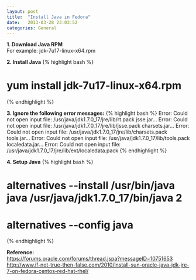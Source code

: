 ```yaml
---
layout: post
title:  "Install Java in Fedora"
date:   2013-03-28 23:03:52
categories: General
---
```


<strong>1. Download Java RPM</strong><br>
For example: jdk-7u17-linux-x64.rpm

<strong>2. Install Java</strong>
{% highlight bash %}
# yum install jdk-7u17-linux-x64.rpm
{% endhighlight %}

<strong>3. Ignore the following error messages:</strong>
{% highlight bash %}
Error: Could not open input file: /usr/java/jdk1.7.0_17/jre/lib/rt.pack
jsse.jar...
Error: Could not open input file: /usr/java/jdk1.7.0_17/jre/lib/jsse.pack
charsets.jar...
Error: Could not open input file: /usr/java/jdk1.7.0_17/jre/lib/charsets.pack
tools.jar...
Error: Could not open input file: /usr/java/jdk1.7.0_17/lib/tools.pack
localedata.jar...
Error: Could not open input file: /usr/java/jdk1.7.0_17/jre/lib/ext/localedata.pack
{% endhighlight %}

<strong>4. Setup Java</strong>
{% highlight bash %}
# alternatives --install /usr/bin/java java /usr/java/jdk1.7.0_17/bin/java 2
# alternatives --config java
{% endhighlight %}

<strong>Reference:</strong><br>
https://forums.oracle.com/forums/thread.jspa?messageID=10751653<br>
http://www.if-not-true-then-false.com/2010/install-sun-oracle-java-jdk-jre-7-on-fedora-centos-red-hat-rhel/